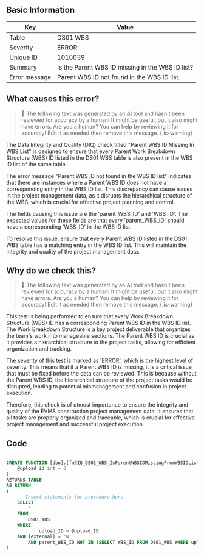 ## Basic Information
| Key         | Value          |
|-------------|----------------|
| Table       | DS01 WBS |
| Severity    | ERROR |
| Unique ID   | 1010039   |
| Summary     | Is the Parent WBS ID missing in the WBS ID list? |
| Error message | Parent WBS ID not found in the WBS ID list. |

## What causes this error?

> :robot: The following text was generated by an AI tool and hasn't been reviewed for accuracy by a human! It might be useful, but it also might have errors. Are you a human? You can help by reviewing it for accuracy! Edit it as needed then remove this message.
{.is-warning}

The Data Integrity and Quality (DIQ) check titled "Parent WBS ID Missing In WBS List" is designed to ensure that every Parent Work Breakdown Structure (WBS) ID listed in the DS01 WBS table is also present in the WBS ID list of the same table. 

The error message "Parent WBS ID not found in the WBS ID list" indicates that there are instances where a Parent WBS ID does not have a corresponding entry in the WBS ID list. This discrepancy can cause issues in the project management data, as it disrupts the hierarchical structure of the WBS, which is crucial for effective project planning and control.

The fields causing this issue are the 'parent_WBS_ID' and 'WBS_ID'. The expected values for these fields are that every 'parent_WBS_ID' should have a corresponding 'WBS_ID' in the WBS ID list. 

To resolve this issue, ensure that every Parent WBS ID listed in the DS01 WBS table has a matching entry in the WBS ID list. This will maintain the integrity and quality of the project management data.
## Why do we check this?

> :robot: The following text was generated by an AI tool and hasn't been reviewed for accuracy by a human! It might be useful, but it also might have errors. Are you a human? You can help by reviewing it for accuracy! Edit it as needed then remove this message.
{.is-warning}

This test is being performed to ensure that every Work Breakdown Structure (WBS) ID has a corresponding Parent WBS ID in the WBS ID list. The Work Breakdown Structure is a key project deliverable that organizes the team's work into manageable sections. The Parent WBS ID is crucial as it provides a hierarchical structure to the project tasks, allowing for efficient organization and tracking.

The severity of this test is marked as 'ERROR', which is the highest level of severity. This means that if a Parent WBS ID is missing, it is a critical issue that must be fixed before the data can be reviewed. This is because without the Parent WBS ID, the hierarchical structure of the project tasks would be disrupted, leading to potential mismanagement and confusion in project execution.

Therefore, this check is of utmost importance to ensure the integrity and quality of the EVMS construction project management data. It ensures that all tasks are properly organized and traceable, which is crucial for effective project management and successful project execution.
## Code

```sql

CREATE FUNCTION [dbo].[fnDIQ_DS01_WBS_IsParentWBSIDMissingFromWBSIDList] (
	@upload_id int = 0
)
RETURNS TABLE
AS RETURN
(
    -- Insert statements for procedure here
	SELECT 
		* 
	FROM 
		DS01_WBS
	WHERE 
			upload_ID = @upload_ID
    AND [external] = 'N'
		AND parent_WBS_ID NOT IN (SELECT WBS_ID FROM DS01_WBS WHERE upload_ID=@upload_ID)
)
```

